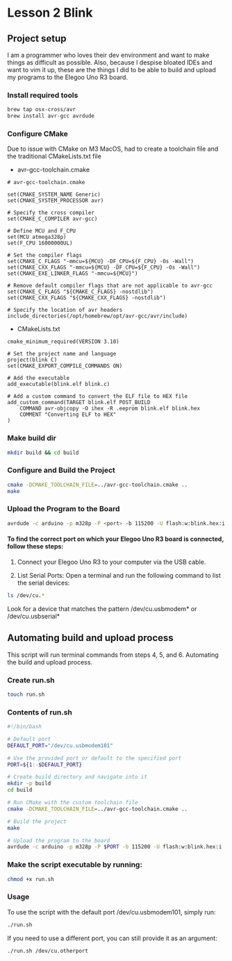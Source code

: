 # Lesson 2 Blink

## Project setup

I am a programmer who loves their dev environment and want to make things as difficult as possible.
Also, because I despise bloated IDEs and want to vim it up, these are the things I did to be able to build and upload my programs 
to the Elegoo Uno R3 board.

### Install required tools

```zsh
brew tap osx-cross/avr
brew install avr-gcc avrdude
```

### Configure CMake

Due to issue with CMake on M3 MacOS, had to create a toolchain file and the traditional CMakeLists.txt file

- avr-gcc-toolchain.cmake

```
# avr-gcc-toolchain.cmake

set(CMAKE_SYSTEM_NAME Generic)
set(CMAKE_SYSTEM_PROCESSOR avr)

# Specify the cross compiler
set(CMAKE_C_COMPILER avr-gcc)

# Define MCU and F_CPU
set(MCU atmega328p)
set(F_CPU 16000000UL)

# Set the compiler flags
set(CMAKE_C_FLAGS "-mmcu=${MCU} -DF_CPU=${F_CPU} -Os -Wall")
set(CMAKE_CXX_FLAGS "-mmcu=${MCU} -DF_CPU=${F_CPU} -Os -Wall")
set(CMAKE_EXE_LINKER_FLAGS "-mmcu=${MCU}")

# Remove default compiler flags that are not applicable to avr-gcc
set(CMAKE_C_FLAGS "${CMAKE_C_FLAGS} -nostdlib")
set(CMAKE_CXX_FLAGS "${CMAKE_CXX_FLAGS} -nostdlib")

# Specify the location of avr headers
include_directories(/opt/homebrew/opt/avr-gcc/avr/include)
```

- CMakeLists.txt

```
cmake_minimum_required(VERSION 3.10)

# Set the project name and language
project(blink C)
set(CMAKE_EXPORT_COMPILE_COMMANDS ON)

# Add the executable
add_executable(blink.elf blink.c)

# Add a custom command to convert the ELF file to HEX file
add_custom_command(TARGET blink.elf POST_BUILD
    COMMAND avr-objcopy -O ihex -R .eeprom blink.elf blink.hex
    COMMENT "Converting ELF to HEX"
)
```

### Make build dir

```sh 
mkdir build && cd build
```

### Configure and Build the Project

```sh 
cmake -DCMAKE_TOOLCHAIN_FILE=../avr-gcc-toolchain.cmake ..
make
```

### Upload the Program to the Board

```sh 
avrdude -c arduino -p m328p -P <port> -b 115200 -U flash:w:blink.hex:i
```

#### To find the correct port on which your Elegoo Uno R3 board is connected, follow these steps:

1. Connect your Elegoo Uno R3 to your computer via the USB cable.

2. List Serial Ports:
Open a terminal and run the following command to list the serial devices:

```sh 
ls /dev/cu.*
```
Look for a device that matches the pattern /dev/cu.usbmodem* or /dev/cu.usbserial*

## Automating build and upload process

This script will run terminal commands from steps 4, 5, and 6. Automating the build and upload process.

### Create run.sh 

```sh
touch run.sh
```

### Contents of run.sh 

```sh
#!/bin/bash

# Default port
DEFAULT_PORT="/dev/cu.usbmodem101"

# Use the provided port or default to the specified port
PORT=${1:-$DEFAULT_PORT}

# Create build directory and navigate into it
mkdir -p build
cd build

# Run CMake with the custom toolchain file
cmake -DCMAKE_TOOLCHAIN_FILE=../avr-gcc-toolchain.cmake ..

# Build the project
make

# Upload the program to the board
avrdude -c arduino -p m328p -P $PORT -b 115200 -U flash:w:blink.hex:i

```

### Make the script executable by running:

```sh 
chmod +x run.sh
```

### Usage

To use the script with the default port /dev/cu.usbmodem101, simply run:

```sh 
./run.sh
```


If you need to use a different port, you can still provide it as an argument:

```sh 
./run.sh /dev/cu.otherport
```
